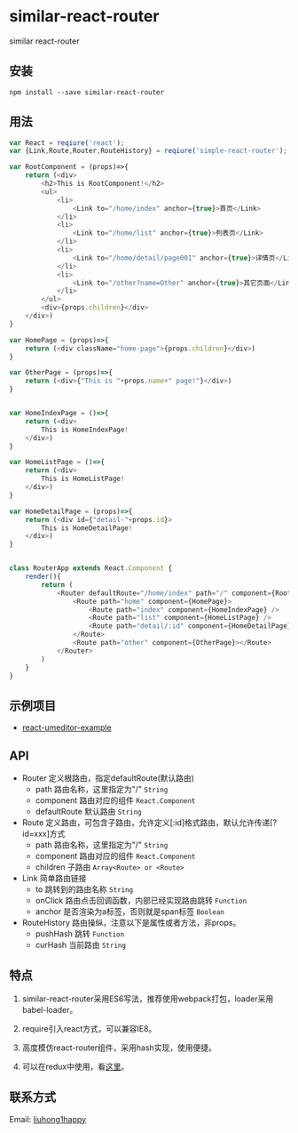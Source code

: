 # similar-react-router

similar react-router

## 安装

	npm install --save similar-react-router

## 用法

``` js
var React = reqiure('react');
var {Link,Route,Router,RouteHistory} = reqiure('simple-react-router');

var RootComponent = (props)=>{
    return (<div>
        <h2>This is RootComponent!</h2>
        <ul>
            <li>
                <Link to="/home/index" anchor={true}>首页</Link>
            </li>
            <li>
                <Link to="/home/list" anchor={true}>列表页</Link>
            </li>
            <li>
                <Link to="/home/detail/page001" anchor={true}>详情页</Link>
            </li>
            <li>
                <Link to="/other?name=Other" anchor={true}>其它页面</Link>
            </li>
        </ul>
        <div>{props.children}</div>
    </div>)
}

var HomePage = (props)=>{
	return (<div className="home-page">{props.children}</div>)
}

var OtherPage = (props)=>{
	return (<div>{"This is "+props.name+" page!"}</div>)
}


var HomeIndexPage = ()=>{
    return (<div>
        This is HomeIndexPage!
    </div>)
}

var HomeListPage = ()=>{
    return (<div>
        This is HomeListPage!
    </div>)
}

var HomeDetailPage = (props)=>{
    return (<div id={"detail-"+props.id}>
        This is HomeDetailPage!
    </div>)
}


class RouterApp extends React.Component {
	render(){
		return (
			<Router defaultRoute="/home/index" path="/" component={RootComponent}>
				<Route path="home" component={HomePage}>
					<Route path="index" component={HomeIndexPage} />
					<Route path="list" component={HomeListPage} />
					<Route path="detail/:id" component={HomeDetailPage} />
				</Route>
				<Route path="other" component={OtherPage}></Route>
			</Router>
		)
	}
}
```
## 示例项目

- [react-umeditor-example](https://github.com/liuhong1happy/react-umeditor-example)

## API

- Router 定义根路由，指定defaultRoute(默认路由)
    - path 路由名称，这里指定为"/" `String`
    - component 路由对应的组件 `React.Component`
    - defaultRoute 默认路由 `String`
- Route 定义路由，可包含子路由，允许定义[:id]格式路由，默认允许传递[?id=xxx]方式
    - path 路由名称，这里指定为"/" `String`
    - component 路由对应的组件 `React.Component`
    - children 子路由 `Array<Route> or <Route>`
- Link 简单路由链接
    - to 跳转到的路由名称 `String`
    - onClick 路由点击回调函数，内部已经实现路由跳转 `Function`
    - anchor 是否渲染为a标签，否则就是span标签 `Boolean`
- RouteHistory 路由操纵，注意以下是属性或者方法，非props。
    - pushHash 跳转 `Function`
    - curHash 当前路由 `String`


## 特点

1. similar-react-router采用ES6写法，推荐使用webpack打包，loader采用babel-loader。

2. require引入react方式，可以兼容IE8。

3. 高度模仿react-router组件，采用hash实现，使用便捷。

4. 可以在redux中使用，看[这里](example/redux)。


## 联系方式

Email: [liuhong1happy](liuhong1.happy@163.com)
